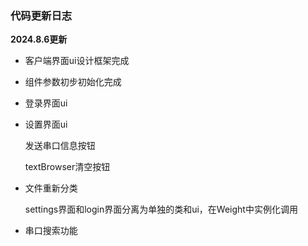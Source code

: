 

### 代码更新日志

**2024.8.6更新**

- 客户端界面ui设计框架完成

- 组件参数初步初始化完成

- 登录界面ui


- 设置界面ui

  发送串口信息按钮

  textBrowser清空按钮

- 文件重新分类

  settings界面和login界面分离为单独的类和ui，在Weight中实例化调用

- 串口搜索功能
